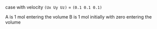 case with velocity `(Ux Uy Uz)` = `(0.1 0.1 0.1)`

A is 1 mol entering the volume
B is 1 mol initially with zero entering the volume
